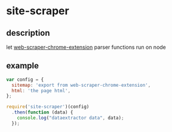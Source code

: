 # site-scraper

## description

let [web-scraper-chrome-extension](https://github.com/martinsbalodis/web-scraper-chrome-extension) parser functions run on node

## example

```js
var config = {
  sitemap: 'export from web-scraper-chrome-extension',
  html: 'the page html',
};

require('site-scraper')(config)
  .then(function (data) {
    console.log("dataextractor data", data);
  });
```